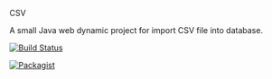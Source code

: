 CSV

A small Java web dynamic project
for import CSV file into database.

[![Build Status](https://travis-ci.org/babroval/csv.svg?branch=master)](https://travis-ci.org/babroval/csv)

[![Packagist](https://img.shields.io/packagist/l/doctrine/orm.svg)]()
